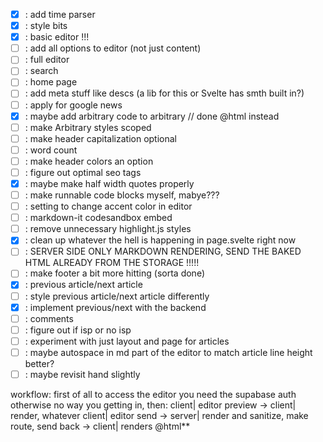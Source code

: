 - [x] : add time parser 
- [x] : style bits
- [x] : basic editor !!!
- [ ] : add all options to editor (not just content)
- [ ] : full editor
- [ ] : search
- [ ] : home page
- [ ] : add meta stuff like descs (a lib for this or Svelte has smth built in?)
- [ ] : apply for google news
- [x] : maybe add arbitrary code to arbitrary // done @html instead
- [ ] : make Arbitrary styles scoped
- [ ] : make header capitalization optional
- [ ] : word count
- [ ] : make header colors an option
- [ ] : figure out optimal seo tags
- [x] : maybe make half width quotes properly
- [ ] : make runnable code blocks myself, mabye???
- [ ] : setting to change accent color in editor
- [ ] : markdown-it codesandbox embed
- [ ] : remove unnecessary highlight.js styles
- [x] : clean up whatever the hell is happening in page.svelte right now
- [ ] : SERVER SIDE ONLY MARKDOWN RENDERING, SEND THE BAKED HTML ALREADY FROM THE STORAGE !!!!!
- [ ] : make footer a bit more hitting (sorta done)
- [x] : previous article/next article
- [ ] : style previous article/next article differently
- [x] : implement previous/next with the backend
- [ ] : comments
- [ ] : figure out if isp or no isp
- [ ] : experiment with just layout and page for articles
- [ ] : maybe autospace in md part of the editor to match article line height better?
- [ ] : maybe revisit hand slightly

workflow:
first of all to access the editor you need the supabase auth otherwise no way you getting in, then:
client| editor preview -> client| render, whatever
client| editor send -> server| render and sanitize, make route, send back -> client| renders @html**